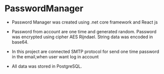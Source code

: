 # PasswordManager

- Password Manager was created using .net core framework and React js

- Password from account are one time and generated random. 
Password was encrypted using cipher AES Rijndael. 
String data was encoded in base64.

- In this project are connected SMTP protocol for send one time password in the email,when user want log in account

- All data was stored in PostgreSQL.
